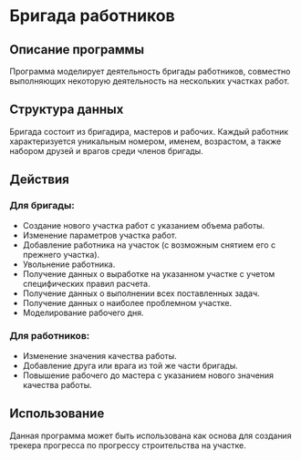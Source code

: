 # Бригада работников

## Описание программы
Программа моделирует деятельность бригады работников, совместно выполняющих некоторую деятельность на нескольких участках работ.

## Структура данных
Бригада состоит из бригадира, мастеров и рабочих. Каждый работник характеризуется уникальным номером, именем, возрастом, а также набором друзей и врагов среди членов бригады. 

## Действия
### Для бригады:
- Создание нового участка работ с указанием объема работы.
- Изменение параметров участка работ.
- Добавление работника на участок (с возможным снятием его с прежнего участка).
- Увольнение работника.
- Получение данных о выработке на указанном участке с учетом специфических правил расчета.
- Получение данных о выполнении всех поставленных задач.
- Получение данных о наиболее проблемном участке.
- Моделирование рабочего дня.

### Для работников:
- Изменение значения качества работы.
- Добавление друга или врага из той же части бригады.
- Повышение рабочего до мастера с указанием нового значения качества работы.

## Использование
Данная программа может быть использована как основа для создания трекера прогресса по прогрессу строительства на участке.
